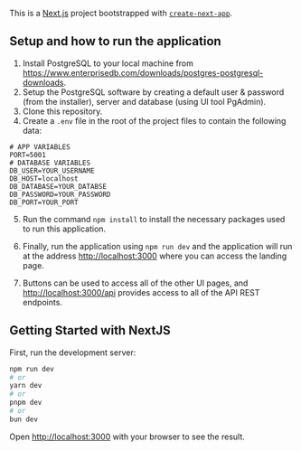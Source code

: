 This is a [Next.js](https://nextjs.org) project bootstrapped with [`create-next-app`](https://nextjs.org/docs/app/api-reference/cli/create-next-app).

## Setup and how to run the application

1. Install PostgreSQL to your local machine from https://www.enterprisedb.com/downloads/postgres-postgresql-downloads.
2. Setup the PostgreSQL software by creating a default user & password (from the installer), server and database (using UI tool PgAdmin).
3. Clone this repository.
4. Create a ```.env``` file in the root of the project files to contain the following data:
```
# APP VARIABLES
PORT=5001
# DATABASE VARIABLES
DB_USER=YOUR_USERNAME
DB_HOST=localhost
DB_DATABASE=YOUR_DATABSE
DB_PASSWORD=YOUR_PASSWORD
DB_PORT=YOUR_PORT
```
5. Run the command ```npm install``` to install the necessary packages used to run this application.

6. Finally, run the application using ```npm run dev``` and the application will run at the address [http://localhost:3000](http://localhost:3000) where you can access the landing page.

7. Buttons can be used to access all of the other UI pages, and [http://localhost:3000/api](http://localhost:3000/api) provides access to all of the API REST endpoints.

## Getting Started with NextJS

First, run the development server:

```bash
npm run dev
# or
yarn dev
# or
pnpm dev
# or
bun dev
```

Open [http://localhost:3000](http://localhost:3000) with your browser to see the result.